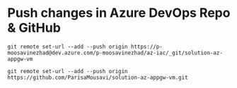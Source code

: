 # Push changes in Azure DevOps Repo & GitHub
```
git remote set-url --add --push origin https://p-moosavinezhad@dev.azure.com/p-moosavinezhad/az-iac/_git/solution-az-appgw-vm

git remote set-url --add --push origin https://github.com/ParisaMousavi/solution-az-appgw-vm.git
```